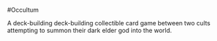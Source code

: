 #Occultum

A deck-building deck-building collectible card game between two cults attempting to summon their dark elder god into the world.
